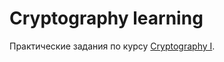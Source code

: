 # Cryptography learning

Практические задания по курсу [Cryptography I](https://www.coursera.org/learn/crypto).
